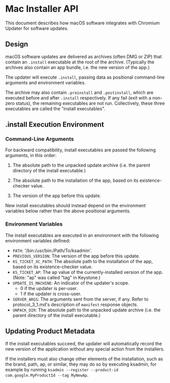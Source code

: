 # Mac Installer API
This document describes how macOS software integrates with Chromium Updater for
software updates.

## Design
macOS software updates are delivered as archives (often DMG or ZIP) that contain
an `.install` executable at the root of the archive. (Typically the archives
also contain an app bundle, i.e. the new version of the app.)

The updater will execute `.install`, passing data as positional command-line
arguments and environment variables.

The archive may also contain `.preinstall` and `.postinstall`, which are
executed before and after `.install` respectively. If any fail (exit with a
non-zero status), the remaining executables are not run. Collectively, these
three executables are called the "install executables".

## .install Execution Environment

### Command-Line Arguments
For backward compatibility, install executables are passed the following
arguments, in this order:

1. The absolute path to the unpacked update archive (i.e. the parent directory
of the install executable.)

2. The absolute path to the installation of the app, based on its
existence-checker value.

3. The version of the app before this update.

New install executables should instead depend on the environment variables below
rather than the above positional arguments.

### Environment Variables
The install executables are executed in an environment with the following
environment variables defined:

-   `PATH`: '/bin:/usr/bin:/Path/To/ksadmin'.
-   `PREVIOUS_VERSION`: The version of the app before this update.
-   `KS_TICKET_XC_PATH`: The absolute path to the installation of the app, based
 on its existence-checker value.
-   `KS_TICKET_AP`: The ap value of the currently-installed version of the app.
 (Note: "ap" was called "tag" in Keystone.)
-   `UPDATE_IS_MACHINE`: An indicator of the updater's scope.
    -   0 if the updater is per-user.
    -   1 if the updater is cross-user.
-   `SERVER_ARGS`: The arguments sent from the server, if any. Refer to
 protocol\_3\_1.md's description of `manifest` response objects.
-   `UNPACK_DIR`: The absolute path to the unpacked update archive (i.e. the
 parent directory of the install executable.)

## Updating Product Metadata
If the install executables succeed, the updater will automatically record the
new version of the application without any special action from the installers.

If the installers must also change other elements of the installation, such as
the brand, path, ap, or similar, they may do so by executing ksadmin, for
example by running
`ksadmin --register --product-id com.google.MyProductId --tag MyNewAp`.

